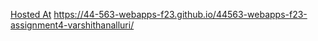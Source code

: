 [Hosted At](https://44-563-webapps-f23.github.io/44563-webapps-f23-assignment4-varshithanalluri/)
            https://44-563-webapps-f23.github.io/44563-webapps-f23-assignment4-varshithanalluri/
